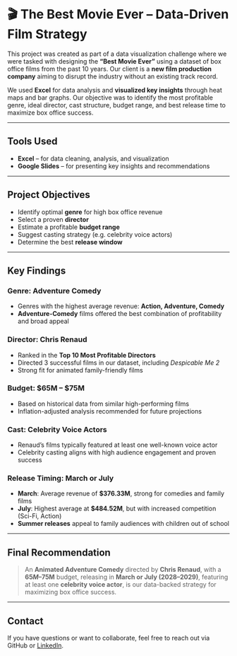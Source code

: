 
# 🎬 The Best Movie Ever – Data-Driven Film Strategy

This project was created as part of a data visualization challenge where we were tasked with designing the **“Best Movie Ever”** using a dataset of box office films from the past 10 years. Our client is a **new film production company** aiming to disrupt the industry without an existing track record. 

We used **Excel** for data analysis and **visualized key insights** through heat maps and bar graphs. Our objective was to identify the most profitable genre, ideal director, cast structure, budget range, and best release time to maximize box office success.

---

## Tools Used
- **Excel** – for data cleaning, analysis, and visualization
- **Google Slides** – for presenting key insights and recommendations

---

## Project Objectives
- Identify optimal **genre** for high box office revenue
- Select a proven **director**
- Estimate a profitable **budget range**
- Suggest casting strategy (e.g. celebrity voice actors)
- Determine the best **release window**

---

## Key Findings

### Genre: **Adventure Comedy**
- Genres with the highest average revenue: **Action, Adventure, Comedy**
- **Adventure-Comedy** films offered the best combination of profitability and broad appeal

### Director: **Chris Renaud**
- Ranked in the **Top 10 Most Profitable Directors**
- Directed 3 successful films in our dataset, including *Despicable Me 2*
- Strong fit for animated family-friendly films

### Budget: **$65M – $75M**
- Based on historical data from similar high-performing films
- Inflation-adjusted analysis recommended for future projections

### Cast: **Celebrity Voice Actors**
- Renaud’s films typically featured at least one well-known voice actor
- Celebrity casting aligns with high audience engagement and proven success

### Release Timing: **March or July**
- **March**: Average revenue of **$376.33M**, strong for comedies and family films
- **July**: Highest average at **$484.52M**, but with increased competition (Sci-Fi, Action)
- **Summer releases** appeal to family audiences with children out of school

---

## Final Recommendation

> An **Animated Adventure Comedy** directed by **Chris Renaud**, with a **$65M–$75M** budget, releasing in **March or July (2028–2029)**, featuring at least one **celebrity voice actor**, is our data-backed strategy for maximizing box office success.

---

## Contact
If you have questions or want to collaborate, feel free to reach out via GitHub or [LinkedIn]([https://linkedin.com/in/yourprofile](https://www.linkedin.com/in/stevens-profile/)).
